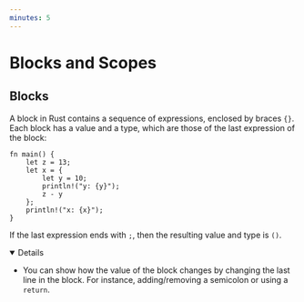 ```yaml
---
minutes: 5
---
```


# Blocks and Scopes

## Blocks

A block in Rust contains a sequence of expressions, enclosed by braces `{}`.
Each block has a value and a type, which are those of the last expression of the
block:

```rust,editable
fn main() {
    let z = 13;
    let x = {
        let y = 10;
        println!("y: {y}");
        z - y
    };
    println!("x: {x}");
}
```

If the last expression ends with `;`, then the resulting value and type is `()`.

<details open="true">

- You can show how the value of the block changes by changing the last line in
  the block. For instance, adding/removing a semicolon or using a `return`.

</details>
